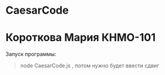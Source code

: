# CaesarCode
# Короткова Мария КНМО-101
Запуск программы:
>node CaesarCode.js , потом нужно будет ввести сдвиг

